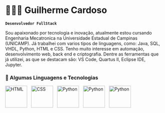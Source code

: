 # 👩🏻‍💻 Guilherme Cardoso

**`Desenvolvedor FullStack`**

Sou apaixonado por tecnologia e inovação, atualmente estou cursando Engenharia Mecatronica na Universidade Estadual de Campinas (UNICAMP).
Já trabalhei com varios tipos de linguagens, como: Java, SQL, VHDL, Python, HTML e CSS. Tenho muito interesse em automação, desenvolvimento web, back end e criptografia. Dentre as ferramentas que já utilizei, as que se destacam são: VS Code, Quartus II, Eclipse IDE, Jupyter.

### 🤖 Algumas Linguagens e Tecnologias

<img 
    align="left" 
    alt="HTML"
    title="HTML" 
    width="70px" 
    style="padding-right: 10px;" 
    src="https://cdn.jsdelivr.net/gh/devicons/devicon@latest/icons/html5/html5-original.svg" 
/>
<img 
    align="left" 
    alt="CSS" 
    title="CSS"
    width="70px" 
    style="padding-right: 10px;" 
    src="https://cdn.jsdelivr.net/gh/devicons/devicon@latest/icons/css3/css3-original.svg" 
/>
<img 
    align="left" 
    alt="Python" 
    title="Python"
    width="70px" 
    style="padding-right: 10px;" 
    src="https://cdn.jsdelivr.net/gh/devicons/devicon@latest/icons/python/python-original.svg" 
/>
<img 
    align="left" 
    alt="Python" 
    title="Python"
    width="70px" 
    style="padding-right: 10px;" 
    src="https://cdn.jsdelivr.net/gh/devicons/devicon@latest/icons/java/java-original.svg" 
/>
<img 
    align="left" 
    alt="Python" 
    title="Python"
    width="70px" 
    style="padding-right: 10px;" 
    src="https://cdn.jsdelivr.net/gh/devicons/devicon@latest/icons/mysql/mysql-original.svg" 
/>
